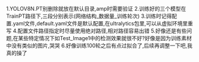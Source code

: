 1.YOLOV8N.PT别删除就放在默认目录,amp时需要验证
2.训练好的三个模型在TrainPT路径下,三段分别表示(网络结构_数据量_训练轮次)
3.训练时记得配置.yaml文件,default.yaml文件是默认配置,在ultralytics包里,可以从虚拟环境里重写
4.配置文件路径指定时尽量使用绝对路径,相对路径容易出错
5.好像还是有些问题,在某些特定情况下如Test_Image1中的检测效果就很不好?好像是因为训练素材中没有类似的图片,哭哭
6.好像训练100轮之后有点过拟合了,后续再调整一下吧,我真的操了